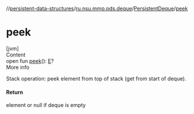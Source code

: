 //[persistent-data-structures](../../index.md)/[ru.nsu.mmp.pds.deque](../index.md)/[PersistentDeque](index.md)/[peek](peek.md)



# peek  
[jvm]  
Content  
open fun [peek](peek.md)(): [E](index.md)?  
More info  


Stack operation: peek element from top of stack (get from start of deque).



#### Return  


element or null if deque is empty

  



